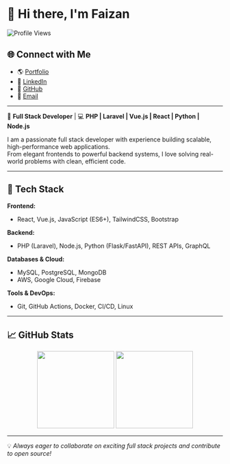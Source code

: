 # 👋 Hi there, I'm Faizan  

![Profile Views](https://img.shields.io/badge/Profile%20Views-173-blue?style=flat)  

## 🌐 Connect with Me  
- 🌎 [Portfolio](https://main.d3mamstt6aq4i8.amplifyapp.com/)  
- 💼 [LinkedIn](https://www.linkedin.com/in/faizan-moeen-918660350)  
- 🐙 [GitHub](https://github.com/faizi385)  
- 📧 [Email](mailto:faizanmoeen385@gmail.com)  

---

🚀 **Full Stack Developer** | 💻 **PHP | Laravel | Vue.js | React | Python | Node.js**  

I am a passionate full stack developer with experience building scalable, high-performance web applications.  
From elegant frontends to powerful backend systems, I love solving real-world problems with clean, efficient code.  

---

## 🔧 Tech Stack  

**Frontend:**  
- React, Vue.js, JavaScript (ES6+), TailwindCSS, Bootstrap  

**Backend:**  
- PHP (Laravel), Node.js, Python (Flask/FastAPI), REST APIs, GraphQL  

**Databases & Cloud:**  
- MySQL, PostgreSQL, MongoDB  
- AWS, Google Cloud, Firebase  

**Tools & DevOps:**  
- Git, GitHub Actions, Docker, CI/CD, Linux  

---

## 📈 GitHub Stats  

<div align="center">
  <img src="https://github-readme-stats.vercel.app/api?username=faizi385&show_icons=true&theme=radical" height="180px"/>
  <img src="https://github-readme-stats.vercel.app/api/top-langs/?username=faizi385&layout=compact&theme=radical" height="180px"/>
</div>

---

💡 *Always eager to collaborate on exciting full stack projects and contribute to open source!*  
